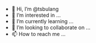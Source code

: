 - 👋 Hi, I’m @tsbulang
- 👀 I’m interested in ...
- 🌱 I’m currently learning ...
- 💞️ I’m looking to collaborate on ...
- 📫 How to reach me ...

<!---
tsbulang/tsbulang is a ✨ special ✨ repository because its `README.md` (this file) appears on your GitHub profile.
You can click the Preview link to take a look at your changes.
--->
